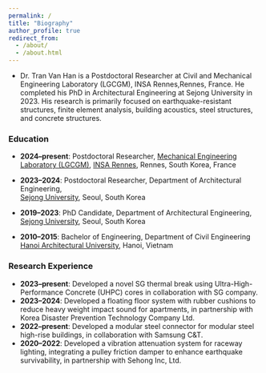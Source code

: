 ```yaml
---
permalink: /
title: "Biography"
author_profile: true
redirect_from: 
  - /about/
  - /about.html
---
```


- Dr. Tran Van Han is a Postdoctoral Researcher at Civil and Mechanical Engineering Laboratory (LGCGM), INSA Rennes,Rennes, France. He completed his PhD in Architectural Engineering at Sejong University in 2023. His research is primarily focused on earthquake-resistant structures, finite element analysis, building acoustics, steel structures, and concrete structures.


### Education
- **2024–present**: Postdoctoral Researcher, [Mechanical Engineering Laboratory (LGCGM)](https://www.insa-rennes.fr/en/lgcgm.html), [INSA Rennes](https://www.insa-rennes.fr/index.html), Rennes, South Korea, France

- **2023–2024**: Postdoctoral Researcher, Department of Architectural Engineering,  
  [Sejong University](https://en.sejong.ac.kr/eng/index.do), Seoul, South Korea

- **2019–2023**: PhD Candidate, Department of Architectural Engineering, 
  [Sejong University](https://en.sejong.ac.kr/eng/index.do), Seoul, South Korea

- **2010–2015**: Bachelor of Engineering, Department of Civil Engineering  
  [Hanoi Architectural University](https://hau.edu.vn/?lang=en), Hanoi, Vietnam

### Research Experience

- **2023–present**: Developed a novel SG thermal break using Ultra-High-Performance Concrete (UHPC) cores in collaboration with SG company.
- **2023–2024**: Developed a floating floor system with rubber cushions to reduce heavy weight impact sound for apartments, in partnership with Korea Disaster Prevention Technology Company Ltd.
- **2022–present**: Developed a modular steel connector for modular steel high-rise buildings, in collaboration with Samsung C&T.
- **2020–2022**: Developed a vibration attenuation system for raceway lighting, integrating a pulley friction damper to enhance earthquake survivability, in partnership with Sehong Inc, Ltd.
